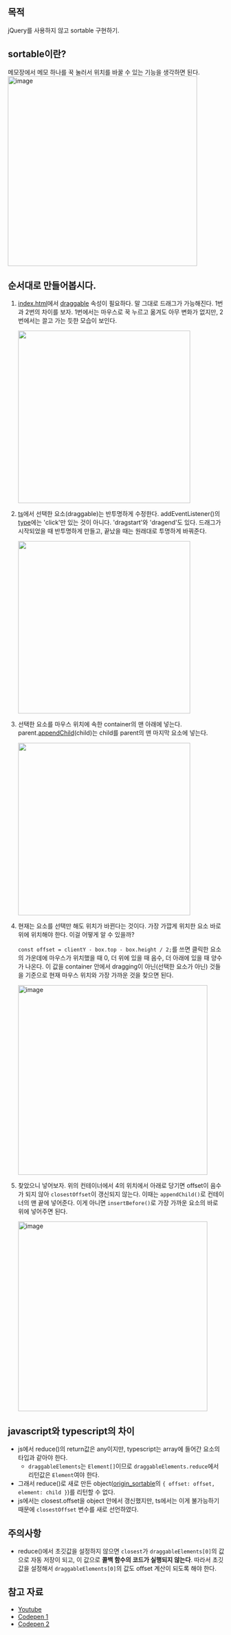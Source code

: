 ## 목적

jQuery를 사용하지 않고 sortable 구현하기.

## sortable이란?

메모장에서 메모 하나를 꾹 눌러서 위치를 바꿀 수 있는 기능을 생각하면 된다.
   <img width="440" alt="image" src="https://user-images.githubusercontent.com/64337152/150306550-c8ffcacd-f1b6-434a-9f87-68595a3100a9.gif">

## 순서대로 만들어봅시다.

1. [index.html](./index.html)에서 [draggable](https://developer.mozilla.org/ko/docs/Web/HTML/Global_attributes/draggable) 속성이 필요하다.
   말 그대로 드래그가 가능해진다. 1번과 2번의 차이를 보자. 1번에서는 마우스로 꾹 누르고 옮겨도 아무 변화가 없지만, 2번에서는 끌고 가는 듯한 모습이 보인다.

   <img src="https://user-images.githubusercontent.com/64337152/150275515-38a56fb2-70ea-4490-9ec6-c4dc8c885a80.gif" width=400>

2. [ts](./src/sortable.ts)에서 선택한 요소(draggable)는 반투명하게 수정한다.
   addEventListener()의 [type](https://developer.mozilla.org/ko/docs/Web/Events)에는 'click'만 있는 것이 아니다. 'dragstart'와 'dragend'도 있다. 드래그가 시작되었을 때 반투명하게 만들고, 끝났을 때는 원래대로 투명하게 바꿔준다.

   <img src="https://user-images.githubusercontent.com/64337152/150277221-e290eaed-25cd-4385-98be-d5c9538b24ba.gif" width=400>

3. 선택한 요소를 마우스 위치에 속한 container의 맨 아래에 넣는다.
   parent.[appendChild](https://developer.mozilla.org/ko/docs/Web/API/Node/appendChild)(child)는 child를 parent의 맨 마지막 요소에 넣는다.

   <img src="https://user-images.githubusercontent.com/64337152/150278648-bae0e0d0-2b47-4f01-a419-222ba164fc73.gif" width=400>

4. 현재는 요소를 선택만 해도 위치가 바뀐다는 것이다. 가장 가깝게 위치한 요소 바로 위에 위치해야 한다. 이걸 어떻게 알 수 있을까?

   `const offset = clientY - box.top - box.height / 2;`를 쓰면 클릭한 요소의 가운데에 마우스가 위치했을 때 0, 더 위에 있을 때 음수, 더 아래에 있을 때 양수가 나온다. 이 값을 container 안에서 dragging이 아닌(선택한 요소가 아닌) 것들을 기준으로 현재 마우스 위치와 가장 가까운 것을 찾으면 된다.
   
   <img width="440" alt="image" src="https://user-images.githubusercontent.com/64337152/150301679-3026ca5c-45ac-42c6-8a04-5dc901769bc4.png">

5. 찾았으니 넣어보자. 위의 컨테이너에서 4의 위치에서 아래로 당기면 offset이 음수가 되지 않아 `closestOffset`이 갱신되지 않는다. 이때는 `appendChild()`로 컨테이너의 맨 끝에 넣어준다. 이게 아니면 `insertBefore()`로 가장 가까운 요소의 바로 위에 넣어주면 된다.

   <img width="440" alt="image" src="https://user-images.githubusercontent.com/64337152/150306511-7a55d27a-a074-4bb7-a5d0-a1e9fdf6211d.gif">

## javascript와 typescript의 차이

- js에서 reduce()의 return값은 any이지만, typescript는 array에 들어간 요소의 타입과 같아야 한다.
  - `draggableElements`는 `Element[]`이므로 `draggableElements.reduce`에서 리턴값은 `Element`여야 한다.
- 그래서 reduce()로 새로 만든 object([origin_sortable](./src/origin_sortable.js)의 `{ offset: offset, element: child }`)를 리턴할 수 없다.
- js에서는 closest.offset을 object 안에서 갱신했지만, ts에서는 이게 불가능하기 때문에 `closestOffset` 변수를 새로 선언하였다.

## 주의사항

- reduce()에서 초깃값을 설정하지 않으면 `closest`가 `draggableElements[0]`의 값으로 자동 저장이 되고, 이 값으로 **콜백 함수의 코드가 실행되지 않는다**. 따라서 초깃값을 설정해서 `draggableElements[0]`의 값도 offset 계산이 되도록 해야 한다.

## 참고 자료

- [Youtube](https://www.youtube.com/watch?v=jfYWwQrtzzY)
- [Codepen 1](https://codepen.io/WebDevSimplified/pen/JjdveeV?ref=morioh.com&utm_source=morioh.com)
- [Codepen 2](https://codepen.io/vtno/pen/MXmpoy?editors=1111)
